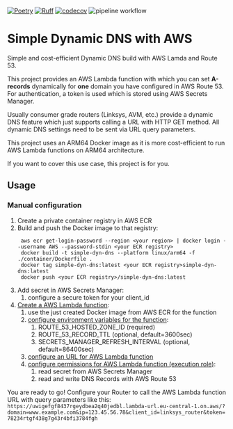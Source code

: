 [![Poetry](https://img.shields.io/endpoint?url=https://python-poetry.org/badge/v0.json)](https://python-poetry.org/)
[![Ruff](https://img.shields.io/endpoint?url=https://raw.githubusercontent.com/astral-sh/ruff/main/assets/badge/v2.json)](https://github.com/astral-sh/ruff)
[![codecov](https://codecov.io/gh/max-pfeiffer/simple-dynamic-dns-aws/graph/badge.svg?token=8btmoZksZb)](https://codecov.io/gh/max-pfeiffer/simple-dynamic-dns-aws)
![pipeline workflow](https://github.com/max-pfeiffer/simple-dynamic-dns-aws/actions/workflows/pipeline.yaml/badge.svg)

# Simple Dynamic DNS with AWS
Simple and cost-efficient Dynamic DNS build with AWS Lamda and Route 53.

This project provides an AWS Lambda function with which you can set **A-records** dynamically for **one** domain
you have configured in AWS Route 53. For authentication, a token is used which is stored using AWS Secrets Manager.

Usually consumer grade routers (Linksys, AVM, etc.) provide a dynamic DNS feature which just supports calling a URL with
HTTP GET method. All dynamic DNS settings need to be sent via URL query parameters.

This project uses an ARM64 Docker image as it is more cost-efficient to run AWS Lambda functions on ARM64 architecture.

If you want to cover this use case, this project is for you.

## Usage
### Manual configuration
1. Create a private container registry in AWS ECR
2. Build and push the Docker image to that registry:
   ```shell
    aws ecr get-login-password --region <your region> | docker login --username AWS --password-stdin <your ECR registry>
    docker build -t simple-dyn-dns --platform linux/arm64 -f ./container/Dockerfile .
    docker tag simple-dyn-dns:latest <your ECR registry>simple-dyn-dns:latest
    docker push <your ECR registry>/simple-dyn-dns:latest
   ```
3. Add secret in AWS Secrets Manager:
   1. configure a secure token for your client_id
4. [Create a AWS Lambda function](https://docs.aws.amazon.com/lambda/latest/dg/getting-started.html):
   1. use the just created Docker image from AWS ECR for the function
   2. [configure environment variables for the function](https://docs.aws.amazon.com/lambda/latest/dg/configuration-envvars.html):
      1. ROUTE_53_HOSTED_ZONE_ID (required)
      2. ROUTE_53_RECORD_TTL (optional, default=3600sec)
      3. SECRETS_MANAGER_REFRESH_INTERVAL (optional, default=86400sec)
   3. [configure an URL for AWS Lambda function](https://docs.aws.amazon.com/lambda/latest/dg/urls-configuration.html)
   4. [configure permissions for AWS Lambda function (execution role)](https://docs.aws.amazon.com/lambda/latest/dg/lambda-intro-execution-role.html):
      1. read secret from AWS Secrets Manager
      2. read and write DNS Records with AWS Route 53

You are ready to go! Configure your Router to call the AWS Lambda function URL with query parameters like this:
`https://uwigefgf8437rgeydbea2q40jedbl.lambda-url.eu-central-1.on.aws/?domain=www.example.com&ip=123.45.56.78&client_id=linksys_router&token=78234rtgf438g7g43r4bfi3784fgh`
